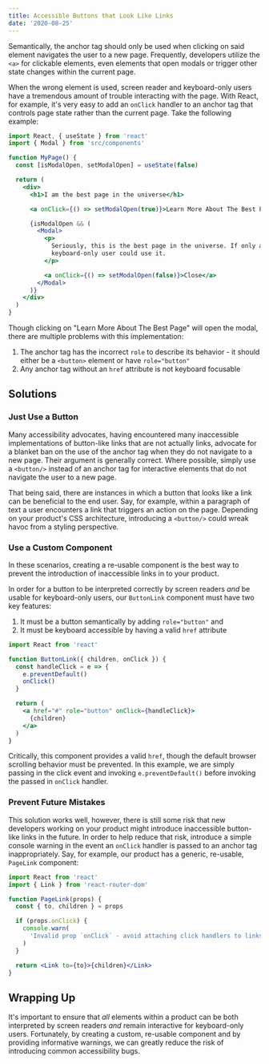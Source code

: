```yaml
---
title: Accessible Buttons that Look Like Links
date: '2020-08-25'
---
```


Semantically, the anchor tag should only be used when clicking on said element navigates the user to a new page. Frequently, developers utilize the `<a>` for clickable elements, even elements that open modals or trigger other state changes within the current page.

When the wrong element is used, screen reader and keyboard-only users have a tremendous amount of trouble interacting with the page. With React, for example, it's very easy to add an `onClick` handler to an anchor tag that controls page state rather than the current page. Take the following example:

```jsx
import React, { useState } from 'react'
import { Modal } from 'src/components'

function MyPage() {
  const [isModalOpen, setModalOpen] = useState(false)

  return (
    <div>
      <h1>I am the best page in the universe</h1>

      <a onClick={() => setModalOpen(true)}>Learn More About The Best Page</a>

      {isModalOpen && (
        <Modal>
          <p>
            Seriously, this is the best page in the universe. If only a
            keyboard-only user could use it.
          </p>

          <a onClick={() => setModalOpen(false)}>Close</a>
        </Modal>
      )}
    </div>
  )
}
```

Though clicking on "Learn More About The Best Page" will open the modal, there are multiple problems with this implementation:

1. The anchor tag has the incorrect `role` to describe its behavior - it should either be a `<button>` element or have `role="button"`
2. Any anchor tag without an `href` attribute is not keyboard focusable

## Solutions

### Just Use a Button

Many accessibility advocates, having encountered many inaccessible implementations of button-like links that are not actually links, advocate for a blanket ban on the use of the anchor tag when they do not navigate to a new page. Their argument is generally correct. Where possible, simply use a `<button/>` instead of an anchor tag for interactive elements that do not navigate the user to a new page.

That being said, there are instances in which a button that looks like a link can be beneficial to the end user. Say, for example, within a paragraph of text a user encounters a link that triggers an action on the page. Depending on your product's CSS architecture, introducing a `<button/>` could wreak havoc from a styling perspective.

### Use a Custom Component

In these scenarios, creating a re-usable component is the best way to prevent the introduction of inaccessible links in to your product.

In order for a button to be interpreted correctly by screen readers _and_ be usable for keyboard-only users, our `ButtonLink` component must have two key features:

1. It must be a button semantically by adding `role="button"` and
2. It must be keyboard accessible by having a valid `href` attribute

```jsx
import React from 'react'

function ButtonLink({ children, onClick }) {
  const handleClick = e => {
    e.preventDefault()
    onClick()
  }

  return (
    <a href="#" role="button" onClick={handleClick}>
      {children}
    </a>
  )
}
```

Critically, this component provides a valid `href`, though the default browser scrolling behavior must be prevented. In this example, we are simply passing in the click event and invoking `e.preventDefault()` before invoking the passed in `onClick` handler.

### Prevent Future Mistakes

This solution works well, however, there is still some risk that new developers working on your product might introduce inaccessible button-like links in the future. In order to help reduce that risk, introduce a simple console warning in the event an `onClick` handler is passed to an anchor tag inappropriately. Say, for example, our product has a generic, re-usable, `PageLink` component:

```jsx
import React from 'react'
import { Link } from 'react-router-dom'

function PageLink(props) {
  const { to, children } = props

  if (props.onClick) {
    console.warn(
      'Invalid prop `onClick` - avoid attaching click handlers to links. Use the `ButtonLink` component instead.'
    )
  }

  return <Link to={to}>{children}</Link>
}
```

## Wrapping Up

It's important to ensure that _all_ elements within a product can be both interpreted by screen readers _and_ remain interactive for keyboard-only users. Fortunately, by creating a custom, re-usable component and by providing informative warnings, we can greatly reduce the risk of introducing common accessibility bugs.
